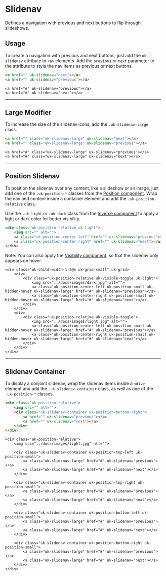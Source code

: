 # Slidenav

<p class="uk-text-lead">Defines a navigation with previous and next buttons to flip through slideshows.</p>

## Usage

To create a navigation with previous and next buttons, just add the `uk-slidenav` attribute to `<a>` elements. Add the `previous` or `next` parameter to the attribute to style the nav items as previous or next buttons.

```html
<a href="" uk-slidenav="next"></a>
<a href="" uk-slidenav="previous"></a>
```

```example
<a href="#" uk-slidenav="previous"></a>
<a href="#" uk-slidenav="next"></a>
```

***

## Large Modifier

To increase the size of the slidenav icons, add the `.uk-slidenav-large` class.

```html
<a href="" class="uk-slidenav-large" uk-slidenav="next"></a>
<a href="" class="uk-slidenav-large" uk-slidenav="previous"></a>
```

```example
<a href="#" class="uk-slidenav-large" uk-slidenav="previous"></a>
<a href="#" class="uk-slidenav-large" uk-slidenav="next"></a>
```

***

## Position Slidenav

To position the slidenav over any content, like a slideshow or an image, just add one of the `.uk-position-*` classes from the [Position component](position.md). Wrap the nav and content inside a container element and add the `.uk-position-relative` class.

Use the `.uk-light` or `.uk-dark` class from the [Inverse component](inverse.md) to apply a light or dark color for better visibility.

```html
<div class="uk-position-relative uk-light">
    <img src="" alt="">
    <a class="uk-position-center-left" href="" uk-slidenav="previous"></a>
    <a class="uk-position-center-right" href="" uk-slidenav="next"></a>
</div>
```

Note: You can also apply the [Visibility component](visibility.md), so that the slidenav only appears on hover.

```example
<div class="uk-child-width-1-2@m uk-grid-small" uk-grid>
    <div>
        <div class="uk-position-relative uk-visible-toggle uk-light">
            <img src="../docs/images/dark.jpg" alt="">
            <a class="uk-position-center-left uk-position-small uk-hidden-hover uk-slidenav-large" href="#" uk-slidenav="previous"></a>
            <a class="uk-position-center-right uk-position-small uk-hidden-hover uk-slidenav-large" href="#" uk-slidenav="next"></a>
        </div>
    </div>
    <div>
        <div class="uk-position-relative uk-visible-toggle">
            <img src="../docs/images/light.jpg" alt="">
            <a class="uk-position-center-left uk-position-small uk-hidden-hover uk-slidenav-large" href="#" uk-slidenav="previous"></a>
            <a class="uk-position-center-right uk-position-small uk-hidden-hover uk-slidenav-large" href="#" uk-slidenav="next"></a>
        </div>
    </div>
</div>
```

***

## Slidenav Container

To display a conjoint slidenav, wrap the slidenav items inside a `<div>` element and add the `.uk-slidenav-container` class, as well as one of the `.uk-position-*` classes.

```html
<div class="uk-position-relative">
    <img src="" alt="">
    <div class="uk-slidenav-container uk-position-bottom-right">
        <a href="" uk-slidenav="previous"></a>
        <a href="" uk-slidenav="next"></a>
    </div>
</div>
```

```example
<div class="uk-position-relative">
    <img src="../docs/images/light.jpg" alt="">

    <div class="uk-slidenav-container uk-position-top-left uk-position-small">
        <a class="uk-slidenav-large" href="#" uk-slidenav="previous"></a>
        <a class="uk-slidenav-large" href="#" uk-slidenav="next"></a>
    </div>

    <div class="uk-slidenav-container uk-position-top-right uk-position-small">
        <a class="uk-slidenav-large" href="#" uk-slidenav="previous"></a>
        <a class="uk-slidenav-large" href="#" uk-slidenav="next"></a>
    </div>

    <div class="uk-slidenav-container uk-position-bottom-left uk-position-small">
        <a class="uk-slidenav-large" href="#" uk-slidenav="previous"></a>
        <a class="uk-slidenav-large" href="#" uk-slidenav="next"></a>
    </div>

    <div class="uk-slidenav-container uk-position-bottom-right uk-position-small">
        <a class="uk-slidenav-large" href="#" uk-slidenav="previous"></a>
        <a class="uk-slidenav-large" href="#" uk-slidenav="next"></a>
    </div>
</div>
```